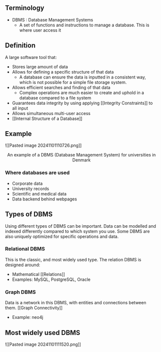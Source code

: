 ## Terminology
- DBMS : Database Management Systems
	- A set of functions and instructions to manage a database. This is where user access it
## Definition
A large software tool that:
- Stores large amount of data
- Allows for defining a specific structure of that data
	- A database can ensure the data is inputted in a consistent way, which is not possible for a simple file storage system.
- Allows efficient searches and finding of that data
	- Complex operations are much easier to create and uphold in a database compared to a file system
- Guarantees data integrity by using applying [[Integrity Constraints]] to all input
- Allows simultaneous multi-user access
- [[Internal Structure of a Database]]


## Example
![[Pasted image 20241101110726.png]]
<center> An example of a DBMS (Database Management System) for universities in Denmark</center>

### Where databases are used
- Corporate data
- University records
- Scientific and medical data
- Data backend behind webpages

## Types of DBMS
Using different types of DBMS can be important. Data can be modelled and indexed differently compared to which system you use. Some DBMS are also uniquely optimized for specific operations and data.

### Relational DBMS
This is the classic, and most widely used type.
The relation DBMS is designed around:
- Mathematical [[Relations]]
- Examples: MySQL, PostgreSQL, Oracle

### Graph DBMS
Data is a network in this DBMS, with entities and connections between them. [[Graph Connectivity]]
- Example: neo4j


## Most widely used DBMS
![[Pasted image 20241101111520.png]]

